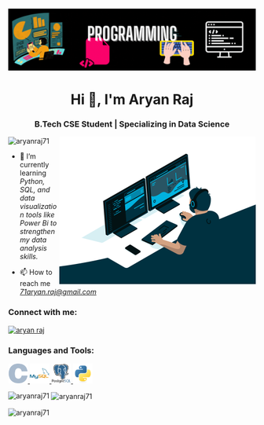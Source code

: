 ![logo](https://github.com/AnshikaChauhan00/AnshikaChauhan00/blob/main/232446433-d5540fa2-fe28-4bb8-b929-cdb51fe61336.gif)

<h1 align="center">Hi 👋, I'm Aryan Raj</h1>
<h3 align="center">B.Tech CSE Student | Specializing in Data Science</h3>
<img align="right" alt="coding" width="400" src="https://github.com/aryanraj71/aryanraj71/blob/main/coding.gif">
<p align="left"> <img src="https://komarev.com/ghpvc/?username=aryanraj7100&label=Profile%20views&color=0e75b6&style=flat" alt="aryanraj71" /> </p>

- 🌱 I’m currently learning *Python, SQL, and data visualization tools like Power Bi to strengthen my data analysis skills.*

- 📫 How to reach me *71aryan.raj@gmail.com*

<h3 align="left">Connect with me:</h3>
<p align="left">
<a href="www.linkedin.com/in/aryan-raj-9583a5311" target="blank"><img align="center" src="https://raw.githubusercontent.com/rahuldkjain/github-profile-readme-generator/master/src/images/icons/Social/linked-in-alt.svg" alt="aryan raj" height="30" width="40" /></a>
</p>

<h3 align="left">Languages and Tools:</h3>
<p align="left"> <a href="https://www.cprogramming.com/" target="_blank" rel="noreferrer"> <img src="https://raw.githubusercontent.com/devicons/devicon/master/icons/c/c-original.svg" alt="c" width="40" height="40"/> </a> <a href="https://www.mysql.com/" target="_blank" rel="noreferrer"> <img src="https://raw.githubusercontent.com/devicons/devicon/master/icons/mysql/mysql-original-wordmark.svg" alt="mysql" width="40" height="40"/> </a> <a href="https://www.postgresql.org" target="_blank" rel="noreferrer"> <img src="https://raw.githubusercontent.com/devicons/devicon/master/icons/postgresql/postgresql-original-wordmark.svg" alt="postgresql" width="40" height="40"/> </a> <a href="https://www.python.org" target="_blank" rel="noreferrer"> <img src="https://raw.githubusercontent.com/devicons/devicon/master/icons/python/python-original.svg" alt="python" width="40" height="40"/> </a> </p>

<p><img align="left" src="https://github-readme-stats.vercel.app/api/top-langs?username=aryanraj71&show_icons=true&locale=en&layout=compact" alt="aryanraj71" /></p>

<p>&nbsp;<img align="center" src="https://github-readme-stats.vercel.app/api?username=aryanraj71&show_icons=true&locale=en" alt="aryanraj71" /></p>

<p><img align="center" src="https://github-readme-streak-stats.herokuapp.com/?user=anshikachauhan00&" alt="aryanraj71" /></p>
